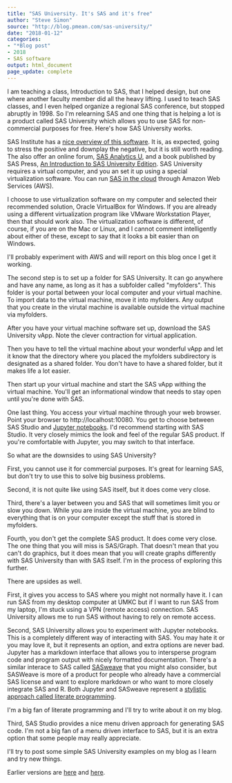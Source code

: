 ```yaml
---
title: "SAS University. It's SAS and it's free"
author: "Steve Simon"
source: "http://blog.pmean.com/sas-university/"
date: "2018-01-12"
categories:
- "*Blog post"
- 2018
- SAS software
output: html_document
page_update: complete
---
```


I am teaching a class, Introduction to SAS, that I helped design, but one where another faculty member did all the heavy lifting. I used to teach SAS classes, and I even helped organize a regional SAS conference, but stopped abruptly in 1998. So I'm relearning SAS and one thing that is helping a lot is a product called SAS University which allows you to use SAS for non-commercial purposes for free. Here's how SAS University works.

<!---More--->

SAS Institute has a [nice overview of this software][sas1]. It is, as expected, going to stress the positive and downplay the negative, but it is still worth reading. The also offer an online forum, [SAS Analytics U][sas2], and a book published by SAS Press, [An Introduction to SAS University Edition][sas3]. SAS University requires a virtual computer, and you an set it up using a special virtualization software. You can run [SAS in the cloud][sas4] through Amazon Web Services (AWS).

I choose to use virtualization software on my computer and selected their recommended solution, Oracle VirtualBox for Windows. If you are already using a different virtualization program like VMware Workstation Player, then that should work also. The virtualization software is different, of course, if you are on the Mac or Linux, and I cannot comment intelligently about either of these, except to say that it looks a bit easier than on Windows.

I'll probably experiment with AWS and will report on this blog once I get it working.

The second step is to set up a folder for SAS University. It can go anywhere and have any name, as long as it has a subfolder called "myfolders". This folder is your portal between your local computer and your virtual machine. To import data to the virtual machine, move it into myfolders. Any output that you create in the virutal machine is available outside the virtual machine via myfolders.

After you have your virtual machine software set up, download the SAS University vApp. Note the clever contraction for virtual application.

Then you have to tell the virtual machine about your wonderful vApp and let it know that the directory where you placed the myfolders subdirectory is designated as a shared folder. You don't have to have a shared folder, but it makes life a lot easier.

Then start up your virtual machine and start the SAS vApp withing the virtual machine. You'll get an informational window that needs to stay open until you're done with SAS.

One last thing. You access your virtual machine through your web browser. Point your browser to http://localhost:10080. You get to choose between SAS Studio and [Jupyter notebooks][sas5]. I'd recommend starting with SAS Studio. It very closely mimics the look and feel of the regular SAS product. If you're comfortable with Jupyter, you may switch to that interface.

So what are the downsides to using SAS University?

First, you cannot use it for commercial purposes. It's great for learning SAS, but don't try to use this to solve big business problems.

Second, it is not quite like using SAS itself, but it does come very close.

Third, there's a layer between you and SAS that will sometimes limit you or slow you down. While you are inside the virtual machine, you are blind to everything that is on your computer except the stuff that is stored in myfolders.

Fourth, you don't get the complete SAS product. It does come very close. The one thing that you will miss is SAS/Graph. That doesn't mean that you can't do graphics, but it does mean that you will create graphs differently with SAS University than with SAS itself. I'm in the process of exploring this further.

There are upsides as well.

First, it gives you access to SAS where you might not normally have it. I can run SAS from my desktop computer at UMKC but if I want to run SAS from my laptop, I'm stuck using a VPN (remote access) connection. SAS University allows me to run SAS without having to rely on remote access.

Second, SAS University allows you to experiment with Jupyter notebooks. This is a completely different way of interacting with SAS. You may hate it or you may love it, but it represents an option, and extra options are never bad. Jupyter has a markdown interface that allows you to intersperse program code and program output with nicely formatted documentation. There's a similar interace to SAS called [SASweave][sas6] that you might also consider, but SASWeave is more of a product for people who already have a commercial SAS license and want to explore markdown or who want to more closely integrate SAS and R. Both Jupyter and SASweave represent a [stylistic approach called literate programming][sas7].

I'm a big fan of literate programming and I'll try to write about it on my blog.

Third, SAS Studio provides a nice menu driven approach for generating SAS code. I'm not a big fan of a menu driven interface to SAS, but it is an extra option that some people may really appreciate.

I'll try to post some simple SAS University examples on my blog as I learn and try new things.

[sas1]: https://www.sas.com/en_us/software/university-edition.html
[sas2]: https://communities.sas.com/t5/SAS-Analytics-U/bd-p/sas_analytics_u
[sas3]: https://www.sas.com/store/books/categories/getting-started/an-introduction-to-sas-university-edition/prodBK_68380_en.html
[sas4]: https://aws.amazon.com/marketplace/pp/B00WH10IKW
[sas5]: http://jupyter.org/
[sas6]: http://homepage.divms.uiowa.edu/~rlenth/SASweave/
[sas7]: https://en.wikipedia.org/wiki/Literate_programming

Earlier versions are [here][sim1] and [here][sim2].
 
[sim1]: http://blog.pmean.com/sas-university/
[sim2]: http://new.pmean.com/sas-university/
